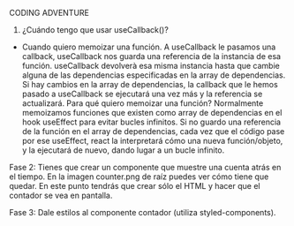 CODING ADVENTURE

1. ¿Cuándo tengo que usar useCallback()?

- Cuando quiero memoizar una función. A useCallback le pasamos una callback, useCallback nos guarda una referencia de la instancia de esa función. useCallback devolverà esa misma instancia hasta que cambie alguna de las dependencias especificadas en la array de dependencias. Si hay cambios en la array de dependencias, la callback que le hemos pasado a useCallback se ejecutará una vez más y la referencia se actualizará. Para qué quiero memoizar una función? Normalmente memoizamos funciones que existen como array de dependencias en el hook useEffect para evitar bucles infinitos. Si no guardo una referencia de la función en el array de dependencias, cada vez que el código pase por ese useEffect, react la interpretará cómo una nueva función/objeto, y la ejecutará de nuevo, dando lugar a un bucle infinito.

Fase 2: Tienes que crear un componente que muestre una cuenta atrás en el tiempo. En la imagen counter.png de raíz puedes ver cómo tiene que quedar. En este punto tendrás que crear sólo el HTML y hacer que el contador se vea en pantalla.

Fase 3: Dale estilos al componente contador (utiliza styled-components).
